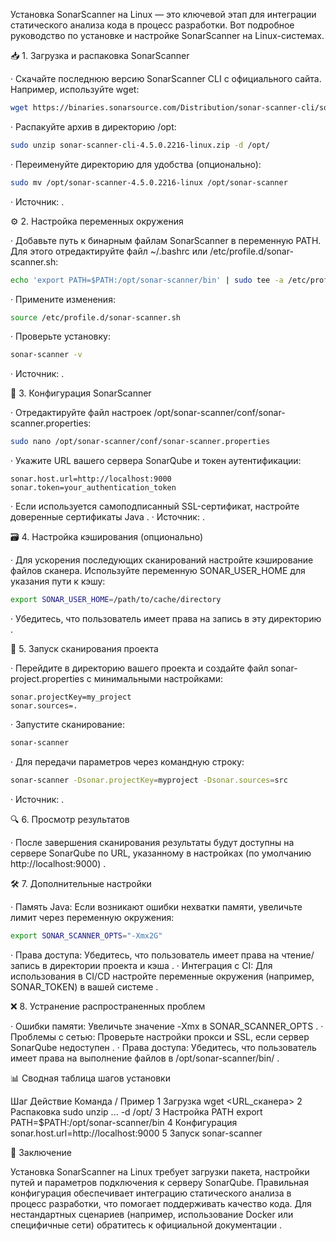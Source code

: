 Установка SonarScanner на Linux — это ключевой этап для интеграции статического анализа кода в процесс разработки. Вот подробное руководство по установке и настройке SonarScanner на Linux-системах.

📥 1. Загрузка и распаковка SonarScanner

· Скачайте последнюю версию SonarScanner CLI с официального сайта. Например, используйте wget:
  ```bash
  wget https://binaries.sonarsource.com/Distribution/sonar-scanner-cli/sonar-scanner-cli-4.5.0.2216-linux.zip
  ```
· Распакуйте архив в директорию /opt:
  ```bash
  sudo unzip sonar-scanner-cli-4.5.0.2216-linux.zip -d /opt/
  ```
· Переименуйте директорию для удобства (опционально):
  ```bash
  sudo mv /opt/sonar-scanner-4.5.0.2216-linux /opt/sonar-scanner
  ```
· Источник: .

⚙️ 2. Настройка переменных окружения

· Добавьте путь к бинарным файлам SonarScanner в переменную PATH. Для этого отредактируйте файл ~/.bashrc или /etc/profile.d/sonar-scanner.sh:
  ```bash
  echo 'export PATH=$PATH:/opt/sonar-scanner/bin' | sudo tee -a /etc/profile.d/sonar-scanner.sh
  ```
· Примените изменения:
  ```bash
  source /etc/profile.d/sonar-scanner.sh
  ```
· Проверьте установку:
  ```bash
  sonar-scanner -v
  ```
· Источник: .

🔧 3. Конфигурация SonarScanner

· Отредактируйте файл настроек /opt/sonar-scanner/conf/sonar-scanner.properties:
  ```bash
  sudo nano /opt/sonar-scanner/conf/sonar-scanner.properties
  ```
· Укажите URL вашего сервера SonarQube и токен аутентификации:
  ```
  sonar.host.url=http://localhost:9000
  sonar.token=your_authentication_token
  ```
· Если используется самоподписанный SSL-сертификат, настройте доверенные сертификаты Java .
· Источник: .

🗃️ 4. Настройка кэширования (опционально)

· Для ускорения последующих сканирований настройте кэширование файлов сканера. Используйте переменную SONAR_USER_HOME для указания пути к кэшу:
  ```bash
  export SONAR_USER_HOME=/path/to/cache/directory
  ```
· Убедитесь, что пользователь имеет права на запись в эту директорию .

🚀 5. Запуск сканирования проекта

· Перейдите в директорию вашего проекта и создайте файл sonar-project.properties с минимальными настройками:
  ```properties
  sonar.projectKey=my_project
  sonar.sources=.
  ```
· Запустите сканирование:
  ```bash
  sonar-scanner
  ```
· Для передачи параметров через командную строку:
  ```bash
  sonar-scanner -Dsonar.projectKey=myproject -Dsonar.sources=src
  ```
· Источник: .

🔍 6. Просмотр результатов

· После завершения сканирования результаты будут доступны на сервере SonarQube по URL, указанному в настройках (по умолчанию http://localhost:9000) .

🛠️ 7. Дополнительные настройки

· Память Java: Если возникают ошибки нехватки памяти, увеличьте лимит через переменную окружения:
  ```bash
  export SONAR_SCANNER_OPTS="-Xmx2G"
  ```
· Права доступа: Убедитесь, что пользователь имеет права на чтение/запись в директории проекта и кэша .
· Интеграция с CI: Для использования в CI/CD настройте переменные окружения (например, SONAR_TOKEN) в вашей системе .

❌ 8. Устранение распространенных проблем

· Ошибки памяти: Увеличьте значение -Xmx в SONAR_SCANNER_OPTS .
· Проблемы с сетью: Проверьте настройки прокси и SSL, если сервер SonarQube недоступен .
· Права доступа: Убедитесь, что пользователь имеет права на выполнение файлов в /opt/sonar-scanner/bin/ .

📊 Сводная таблица шагов установки

Шаг Действие Команда / Пример
1 Загрузка wget <URL_сканера>
2 Распаковка sudo unzip ... -d /opt/
3 Настройка PATH export PATH=$PATH:/opt/sonar-scanner/bin
4 Конфигурация sonar.host.url=http://localhost:9000
5 Запуск sonar-scanner

💎 Заключение

Установка SonarScanner на Linux требует загрузки пакета, настройки путей и параметров подключения к серверу SonarQube. Правильная конфигурация обеспечивает интеграцию статического анализа в процесс разработки, что помогает поддерживать качество кода. Для нестандартных сценариев (например, использование Docker или специфичные сети) обратитесь к официальной документации .